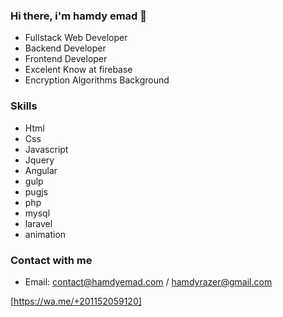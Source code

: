 ### Hi there, i'm hamdy emad 👋

- Fullstack Web Developer
- Backend Developer
- Frontend Developer
- Excelent Know at firebase
- Encryption Algorithms Background

### Skills
- Html
- Css
- Javascript
- Jquery
- Angular
- gulp
- pugjs
- php
- mysql
- laravel
- animation

### Contact with me
- Email: contact@hamdyemad.com / hamdyrazer@gmail.com

[https://wa.me/+201152059120]

<!--
**hamdyemad/hamdyemad** is a ✨ _special_ ✨ repository because its `README.md` (this file) appears on your GitHub profile.

Here are some ideas to get you started:

- 🔭 I’m currently working on ...
- 🌱 I’m currently learning ...
- 👯 I’m looking to collaborate on ...
- 🤔 I’m looking for help with ...
- 💬 Ask me about ...
- 📫 How to reach me: ...
- 😄 Pronouns: ...
- ⚡ Fun fact: ...
-->

